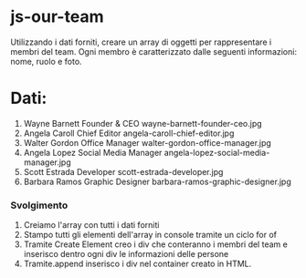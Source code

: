  js-our-team
===
Utilizzando i dati forniti, creare un array di oggetti per rappresentare i membri del team.
Ogni membro è caratterizzato dalle seguenti informazioni: nome, ruolo e foto.
# Dati:
1. Wayne Barnett	Founder & CEO			wayne-barnett-founder-ceo.jpg
2. Angela Caroll	Chief Editor			angela-caroll-chief-editor.jpg
3. Walter Gordon	Office Manager			walter-gordon-office-manager.jpg
4. Angela Lopez	Social Media Manager	angela-lopez-social-media-manager.jpg
5. Scott Estrada	Developer				scott-estrada-developer.jpg
6. Barbara Ramos	Graphic Designer		barbara-ramos-graphic-designer.jpg

### Svolgimento
1. Creiamo l'array con tutti i dati forniti
2. Stampo tutti gli elementi dell'array in console tramite un ciclo for of
3. Tramite Create Element creo i div che conteranno i membri del team e inserisco dentro ogni div le informazioni delle persone
4. Tramite.append inserisco i div nel container creato in HTML.